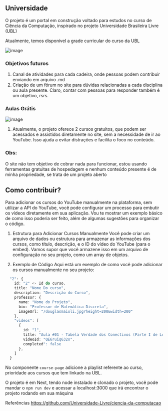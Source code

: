 ## Universidade
O projeto é um portal em construção voltado para estudos no curso de Ciência da Computação, inspirado no projeto Universidade Brasileira Livre (UBL)

Atualmente, temos disponível a grade curricular do curso da UBL

![image](https://github.com/user-attachments/assets/f668e7ed-f89c-4bfb-b7e7-5b90d9b8261f)

### Objetivos futuros
1. Canal de atividades para cada cadeira, onde pessoas podem contribuir enviando em arquivo .md
2. Criação de um fórum no site para dúvidas relacionadas a cada disciplina ou aula presente. Claro, contar com pessoas para responder também é um objetivo, rsrs.

### Aulas Grátis
![image](https://github.com/user-attachments/assets/a260f2fb-0e39-4281-8987-63b231a632e1)

1. Atualmente, o projeto oferece 2 cursos gratuitos, que podem ser acessados e assistidos diretamente no site, sem a necessidade de ir ao YouTube. Isso ajuda a evitar distrações e facilita o foco no conteúdo.

### Obs: 

O site não tem objetivo de cobrar nada para funcionar, estou usando ferramentas gratuitas de hospedagem e nenhum conteúdo presente é de minha propriedade, se trata de um projeto aberto

## Como contribuir?

Para adicionar os cursos do YouTube manualmente na plataforma, sem utilizar a API do YouTube, você pode configurar um processo para embutir os vídeos diretamente em sua aplicação. Vou te mostrar um exemplo básico de como isso poderia ser feito, além de algumas sugestões para organizar o código.

1. Estrutura para Adicionar Cursos Manualmente
Você pode criar um arquivo de dados ou estrutura para armazenar as informações dos cursos, como título, descrição, e o ID do vídeo do YouTube (para o embed). Vamos supor que você armazene isso em um arquivo de configuração no seu projeto, como um array de objetos.

2. Exemplo de Código
Aqui está um exemplo de como você pode adicionar os cursos manualmente no seu projeto:

```Typescript
  "2": {
    id: "2" <- Id do curso,
    title: "Nome Do curso",
    description: "Descrição do Curso",
    professor: {
      name: "Nome do Projeto",
      bio: "Professor de Matemática Discreta",
      imageUrl: "/douglasmaioli.jpg?height=200&width=200"
    },
    "videos": [
      {
        id: "1",
        title: "Aula #01 - Tabela Verdade dos Conectivos (Parte I de Lógica) | Fundamentos Matemáticos para Computação",
        videoId: "QE6ruiq632o",
        completed": false
      },
    ]
  }
```

No componente ```course-page``` adicione a playlist referente ao curso, prioridade aos cursos que tem linkado na UBL.


O projeto é em Next, tendo node instalado e clonado o projeto, você pode mandar o ```npm run dev``` e acessar a localhost:3000 que irá encontrar o projeto rodando em sua máquina

Referências
https://github.com/Universidade-Livre/ciencia-da-computacao
